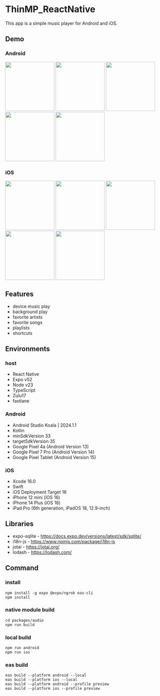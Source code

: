 # ThinMP_ReactNative

This app is a simple music player for Android and iOS.

## Demo

### Android

<img src="https://github.com/user-attachments/assets/ab8632ed-6bd7-4777-af71-78f489f892c4" width="156"> <img src="https://github.com/user-attachments/assets/32556894-b1a0-4509-a98b-98455ab253de" width="156"> <img src="https://github.com/user-attachments/assets/f98e8c1f-c7ee-4b5a-9652-22e9ee7af550" width="156"> <img src="https://github.com/user-attachments/assets/b926a58b-4c2a-4da0-8aa0-57083a0bf8a4" width="156"> <img src="https://github.com/user-attachments/assets/a6f354bb-b5ef-499c-8d47-e01341b2b87e" width="156">

### iOS

<img src="https://github.com/user-attachments/assets/6c4fd2db-4e2b-40d2-87d9-1ea857073560" width="156"> <img src="https://github.com/user-attachments/assets/51016272-0f36-4c9a-b10f-61d279e7ceb5" width="156"> <img src="https://github.com/user-attachments/assets/cf663f72-7a65-458c-94e0-544f1a39b03c" width="156"> <img src="https://github.com/user-attachments/assets/83a10711-78af-437d-9f87-c7d5c90bf3d8" width="156"> <img src="https://github.com/user-attachments/assets/ebdf2fcd-e19c-4a17-97a3-f31595f0c601" width="156">

## Features

- device music play
- background play
- favorite artists
- favorite songs
- playlists
- shortcuts

## Environments

### host

- React Native
- Expo v52
- Node v23
- TypeScript
- Zulu17
- fastlane

### Android

- Android Studio Koala | 2024.1.1
- Kotlin
- minSdkVersion 33
- targetSdkVersion 35
- Google Pixel 4a (Android Version 13)
- Google Pixel 7 Pro (Android Version 14)
- Google Pixel Tablet (Android Version 15)

### iOS

- Xcode 16.0
- Swift
- iOS Deployment Target 16
- iPhone 12 mini (iOS 16)
- iPhone 14 Plus (iOS 18)
- iPad Pro (6th generation, iPadOS 18, 12.9-inch)

## Libraries

- expo-sqlite - https://docs.expo.dev/versions/latest/sdk/sqlite/
- i18n-js - https://www.npmjs.com/package/i18n-js
- jotai - https://jotai.org/
- lodash - https://lodash.com/

## Command

### install

```
npm install -g expo @expo/ngrok eas-cli
npm install
```

### native module build

```
cd packages/audio
npm run build
```

### local build

```
npm run android
npm run ios
```

### eas build

```
eas build --platform android --local
eas build --platform ios --local
eas build --platform android --profile preview
eas build --platform ios --profile preview
```
